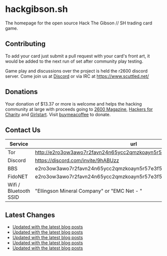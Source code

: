 # hackgibson.sh
The homepage for the open source Hack The Gibson // SH trading card game.


## Contributing

To add your card just submit a pull request with your card's front art, it would be added to the next run of set after community play testing.

Game play and discussions over the project is held the r2600 discord server. Come join us at [Discord](https://discord.com/invite/9hABUzz) or via IRC at https://www.scuttled.net/


## Donations

Your donation of $13.37 or more is welcome and helps the hacking community at large with proceeds going to [2600 Magazine](https://2600.com/), [Hackers for Charity](https://hackersforcharity.org) and [Girlstart](https://girlstart.org).  Visit [buymeacoffee](https://www.buymeacoffee.com/hackgibson.sh) to donate.


## Contact Us

Service | url
-|-
Tor | http://e2ro3ow3awo7r2favn24n65ycc2qmzkoayn5r57e3f56nvjwdcgg32ad.onion
Discord | https://discord.com/invite/9hABUzz
BBS | e2ro3ow3awo7r2favn24n65ycc2qmzkoayn5r57e3f56nvjwdcgg32ad.onion:23
FidoNET | e2ro3ow3awo7r2favn24n65ycc2qmzkoayn5r57e3f56nvjwdcgg32ad.onion:24554
Wifi / Bluetooth SSID | "Ellingson Mineral Company" or "EMC Net - <fidonet address>"

## Latest Changes
<!-- BLOG-POST-LIST:START -->
- [Updated with the latest blog posts](https://github.com/DFW2600/hackgibson.sh/commit/fafc301a2bcab8454395f2a809e440e5efb447ee)
- [Updated with the latest blog posts](https://github.com/DFW2600/hackgibson.sh/commit/bc1494cf09681a382e0ec2e38cdcb3f4be7bc718)
- [Updated with the latest blog posts](https://github.com/DFW2600/hackgibson.sh/commit/8edef88f5bcc495d151a76e3b25f0c0e9419d96e)
- [Updated with the latest blog posts](https://github.com/DFW2600/hackgibson.sh/commit/dcd4304c2de8a28fa45558461e905693a866a536)
- [Updated with the latest blog posts](https://github.com/DFW2600/hackgibson.sh/commit/39ca3abe8c6205d67ed46b8106cd8c54d5a8e787)
<!-- BLOG-POST-LIST:END -->
